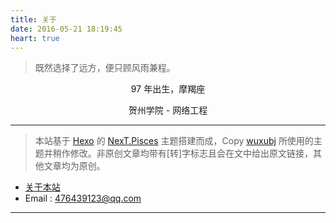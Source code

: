 ```yaml
---
title: 关于
date: 2016-05-21 18:19:45
heart: true
---
```

<blockquote class="blockquote-center">既然选择了远方，便只顾风雨兼程。
</br></blockquote>

<center>
97 年出生，摩羯座

贺州学院 - 网络工程





</center>

---



>本站基于 [Hexo](http://hexo.io) 的 [NexT.Pisces](https://github.com/iissnan/hexo-theme-next) 主题搭建而成，Copy [wuxubj](https://github.com/wuxubj/wuxubj.github.io)        所使用的主题并稍作修改。非原创文章均带有[转]字标志且会在文中给出原文链接，其他文章均为原创。
* [关于本站](/about/)
* Email : [476439123@qq.com](mailto:476439123@qq@qq.com)

---

<link rel="stylesheet" href="/css/mycss/underline.css">
<link rel="stylesheet" href="/css/mycss/guestbook.css">
<script src="/js/myscript/guestbook.js"></script>
